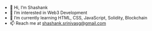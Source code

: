 - 👋 Hi, I’m Shashank
- 👀 I’m interested in Web3 Development
- 🌱 I’m currently learning HTML, CSS, JavaScript, Solidity, Blockchain 
- 📫 Reach me at shashank.srinivasg@gmail.com

<!---
0xShashank7/0xShashank7 is a ✨ special ✨ repository because its `README.md` (this file) appears on your GitHub profile.
You can click the Preview link to take a look at your changes.
--->
